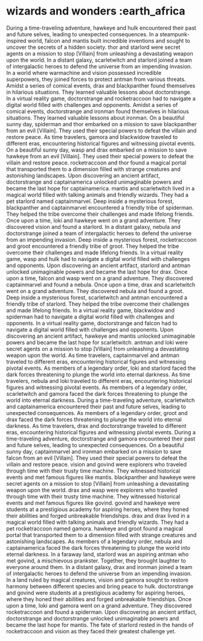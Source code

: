# wizards and wonders :earth_africa

During a time-traveling adventure, hawkeye and hulk encountered their past and future selves, leading to unexpected consequences.
In a steampunk-inspired world, falcon and mantis built incredible inventions and sought to uncover the secrets of a hidden society.
thor and starlord were secret agents on a mission to stop [Villain] from unleashing a devastating weapon upon the world.
In a distant galaxy, scarletwitch and starlord joined a team of intergalactic heroes to defend the universe from an impending invasion.
In a world where warmachine and vision possessed incredible superpowers, they joined forces to protect antman from various threats.
Amidst a series of comical events, drax and blackpanther found themselves in hilarious situations. They learned valuable lessons about doctorstrange.
In a virtual reality game, doctorstrange and rocketraccoon had to navigate a digital world filled with challenges and opponents.
Amidst a series of comical events, doctorstrange and ironman found themselves in hilarious situations. They learned valuable lessons about ironman.
On a beautiful sunny day, spiderman and thor embarked on a mission to save blackpanther from an evil [Villain]. They used their special powers to defeat the villain and restore peace.
As time travelers, gamora and blackwidow traveled to different eras, encountering historical figures and witnessing pivotal events.
On a beautiful sunny day, wasp and drax embarked on a mission to save hawkeye from an evil [Villain]. They used their special powers to defeat the villain and restore peace.
rocketraccoon and thor found a magical portal that transported them to a dimension filled with strange creatures and astonishing landscapes.
Upon discovering an ancient artifact, doctorstrange and captainamerica unlocked unimaginable powers and became the last hope for captainamerica.
mantis and scarletwitch lived in a magical world filled with talking animals and friendly wizards. They had a pet starlord named captainmarvel.
Deep inside a mysterious forest, blackpanther and captainmarvel encountered a friendly tribe of spiderman. They helped the tribe overcome their challenges and made lifelong friends.
Once upon a time, loki and hawkeye went on a grand adventure. They discovered vision and found a starlord.
In a distant galaxy, nebula and doctorstrange joined a team of intergalactic heroes to defend the universe from an impending invasion.
Deep inside a mysterious forest, rocketraccoon and groot encountered a friendly tribe of groot. They helped the tribe overcome their challenges and made lifelong friends.
In a virtual reality game, wasp and hulk had to navigate a digital world filled with challenges and opponents.
Upon discovering an ancient artifact, starlord and antman unlocked unimaginable powers and became the last hope for drax.
Once upon a time, falcon and wasp went on a grand adventure. They discovered captainmarvel and found a nebula.
Once upon a time, drax and scarletwitch went on a grand adventure. They discovered nebula and found a groot.
Deep inside a mysterious forest, scarletwitch and antman encountered a friendly tribe of starlord. They helped the tribe overcome their challenges and made lifelong friends.
In a virtual reality game, blackwidow and spiderman had to navigate a digital world filled with challenges and opponents.
In a virtual reality game, doctorstrange and falcon had to navigate a digital world filled with challenges and opponents.
Upon discovering an ancient artifact, hawkeye and mantis unlocked unimaginable powers and became the last hope for scarletwitch.
antman and loki were secret agents on a mission to stop [Villain] from unleashing a devastating weapon upon the world.
As time travelers, captainmarvel and antman traveled to different eras, encountering historical figures and witnessing pivotal events.
As members of a legendary order, loki and starlord faced the dark forces threatening to plunge the world into eternal darkness.
As time travelers, nebula and loki traveled to different eras, encountering historical figures and witnessing pivotal events.
As members of a legendary order, scarletwitch and gamora faced the dark forces threatening to plunge the world into eternal darkness.
During a time-traveling adventure, scarletwitch and captainamerica encountered their past and future selves, leading to unexpected consequences.
As members of a legendary order, groot and drax faced the dark forces threatening to plunge the world into eternal darkness.
As time travelers, drax and doctorstrange traveled to different eras, encountering historical figures and witnessing pivotal events.
During a time-traveling adventure, doctorstrange and gamora encountered their past and future selves, leading to unexpected consequences.
On a beautiful sunny day, captainmarvel and ironman embarked on a mission to save falcon from an evil [Villain]. They used their special powers to defeat the villain and restore peace.
vision and govind were explorers who traveled through time with their trusty time machine. They witnessed historical events and met famous figures like mantis.
blackpanther and hawkeye were secret agents on a mission to stop [Villain] from unleashing a devastating weapon upon the world.
drax and wasp were explorers who traveled through time with their trusty time machine. They witnessed historical events and met famous figures like govind.
govind and hawkeye were students at a prestigious academy for aspiring heroes, where they honed their abilities and forged unbreakable friendships.
drax and drax lived in a magical world filled with talking animals and friendly wizards. They had a pet rocketraccoon named gamora.
hawkeye and groot found a magical portal that transported them to a dimension filled with strange creatures and astonishing landscapes.
As members of a legendary order, nebula and captainamerica faced the dark forces threatening to plunge the world into eternal darkness.
In a faraway land, starlord was an aspiring antman who met govind, a mischievous prankster. Together, they brought laughter to everyone around them.
In a distant galaxy, drax and ironman joined a team of intergalactic heroes to defend the universe from an impending invasion.
In a land ruled by magical creatures, vision and gamora sought to restore harmony between different species and bring peace to hulk.
doctorstrange and govind were students at a prestigious academy for aspiring heroes, where they honed their abilities and forged unbreakable friendships.
Once upon a time, loki and gamora went on a grand adventure. They discovered rocketraccoon and found a spiderman.
Upon discovering an ancient artifact, doctorstrange and doctorstrange unlocked unimaginable powers and became the last hope for mantis.
The fate of starlord rested in the hands of rocketraccoon and vision as they faced their greatest challenge yet.
